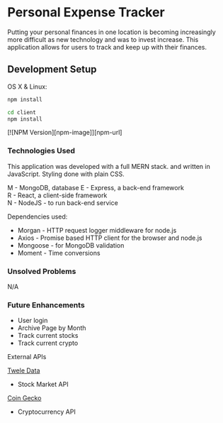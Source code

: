 # Personal Expense Tracker

Putting your personal finances in one location is becoming increasingly more difficult as new technology and was to invest increase. This application allows for users to track and keep up with their finances.

## Development Setup

OS X & Linux:

```sh
npm install
```

```sh
cd client
npm install
```

[![NPM Version][npm-image]][npm-url]

### Technologies Used

This application was developed with a full MERN stack. and written in JavaScript. Styling done with plain CSS.

M - MongoDB, database
E - Express, a back-end framework  
R - React, a client-side framework  
N - NodeJS - to run back-end service

Dependencies used:

- Morgan - HTTP request logger middleware for node.js
- Axios - Promise based HTTP client for the browser and node.js
- Mongoose - for MongoDB validation
- Moment - Time conversions

### Unsolved Problems

N/A

### Future Enhancements

- User login
- Archive Page by Month
- Track current stocks
- Track current crypto

External APIs

[Twele Data](https://twelvedata.com/docs#getting-started)

- Stock Market API

[Coin Gecko](https://www.coingecko.com/api/documentations/v3#/)

- Cryptocurrency API
